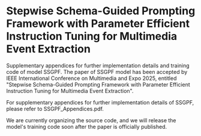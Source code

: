 # Stepwise Schema-Guided Prompting Framework with Parameter Efficient Instruction Tuning for Multimedia Event Extraction

Supplementary appendices for further implementation details and training code of model SSGPF. The paper of SSGPF model has been accepted by IEEE International Conference on Multimedia and Expo 2025, entitled "Stepwise Schema-Guided Prompting Framework with Parameter Efficient Instruction Tuning for Multimedia Event Extraction".

For supplementary appendices for further implementation details of SSGPF, please refer to SSGPF_Appendices.pdf.

We are currently organizing the source code, and we will release the model's training code soon after the paper is officially published.
